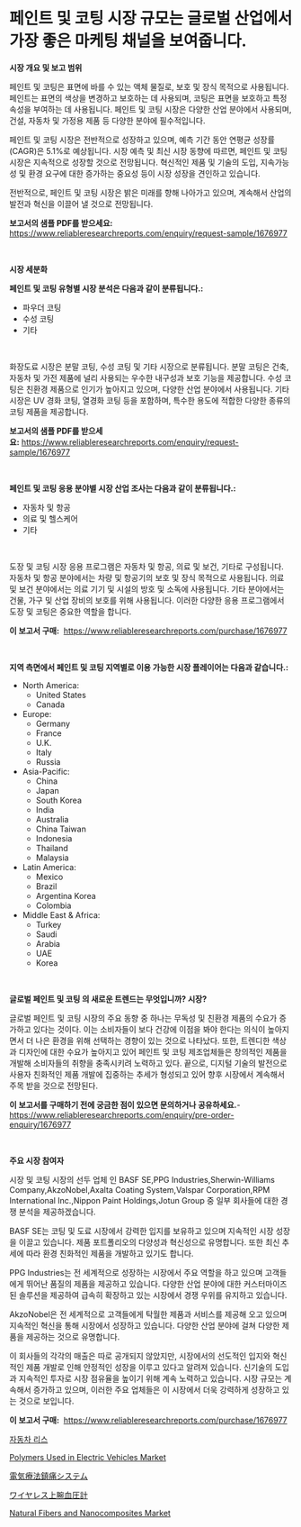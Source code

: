 <p><h1>페인트 및 코팅 시장 규모는 글로벌 산업에서 가장 좋은 마케팅 채널을 보여줍니다.</h1></p><p><strong>시장 개요 및 보고 범위</strong></p>
<p><p>페인트 및 코팅은 표면에 바를 수 있는 액체 물질로, 보호 및 장식 목적으로 사용됩니다. 페인트는 표면의 색상을 변경하고 보호하는 데 사용되며, 코팅은 표면을 보호하고 특정 속성을 부여하는 데 사용됩니다. 페인트 및 코팅 시장은 다양한 산업 분야에서 사용되며, 건설, 자동차 및 가정용 제품 등 다양한 분야에 필수적입니다.</p><p>페인트 및 코팅 시장은 전반적으로 성장하고 있으며, 예측 기간 동안 연평균 성장률(CAGR)은 5.1%로 예상됩니다. 시장 예측 및 최신 시장 동향에 따르면, 페인트 및 코팅 시장은 지속적으로 성장할 것으로 전망됩니다. 혁신적인 제품 및 기술의 도입, 지속가능성 및 환경 요구에 대한 증가하는 중요성 등이 시장 성장을 견인하고 있습니다.</p><p>전반적으로, 페인트 및 코팅 시장은 밝은 미래를 향해 나아가고 있으며, 계속해서 산업의 발전과 혁신을 이끌어 낼 것으로 전망됩니다.</p></p>
<p><strong>보고서의 샘플 PDF를 받으세요:</strong> <a href="https://www.reliableresearchreports.com/enquiry/request-sample/1676977">https://www.reliableresearchreports.com/enquiry/request-sample/1676977</a></p>
<p>&nbsp;</p>
<p><strong>시장 세분화</strong></p>
<p><strong>페인트 및 코팅 유형별 시장 분석은 다음과 같이 분류됩니다.:</strong></p>
<p><ul><li>파우더 코팅</li><li>수성 코팅</li><li>기타</li></ul></p>
<p>&nbsp;</p>
<p><p>화장도료 시장은 분말 코팅, 수성 코팅 및 기타 시장으로 분류됩니다. 분말 코팅은 건축, 자동차 및 가전 제품에 널리 사용되는 우수한 내구성과 보호 기능을 제공합니다. 수성 코팅은 친환경 제품으로 인기가 높아지고 있으며, 다양한 산업 분야에서 사용됩니다. 기타 시장은 UV 경화 코팅, 열경화 코팅 등을 포함하며, 특수한 용도에 적합한 다양한 종류의 코팅 제품을 제공합니다.</p></p>
<p><strong>보고서의 샘플 PDF를 받으세요:</strong>&nbsp;<a href="https://www.reliableresearchreports.com/enquiry/request-sample/1676977">https://www.reliableresearchreports.com/enquiry/request-sample/1676977</a></p>
<p>&nbsp;</p>
<p><strong> 페인트 및 코팅 응용 분야별 시장 산업 조사는 다음과 같이 분류됩니다.:</strong></p>
<p><ul><li>자동차 및 항공</li><li>의료 및 헬스케어</li><li>기타</li></ul></p>
<p>&nbsp;</p>
<p><p>도장 및 코팅 시장 응용 프로그램은 자동차 및 항공, 의료 및 보건, 기타로 구성됩니다. 자동차 및 항공 분야에서는 차량 및 항공기의 보호 및 장식 목적으로 사용됩니다. 의료 및 보건 분야에서는 의료 기기 및 시설의 방호 및 소독에 사용됩니다. 기타 분야에서는 건물, 가구 및 산업 장비의 보호를 위해 사용됩니다. 이러한 다양한 응용 프로그램에서 도장 및 코팅은 중요한 역할을 합니다.</p></p>
<p><strong>이 보고서 구매:</strong>&nbsp; <a href="https://www.reliableresearchreports.com/purchase/1676977">https://www.reliableresearchreports.com/purchase/1676977</a></p>
<p>&nbsp;</p>
<p><strong>지역 측면에서 페인트 및 코팅 지역별로 이용 가능한 시장 플레이어는 다음과 같습니다.:</strong></p>
<p><ul>
    <li>
        North America:
        <ul>
            <li>United States</li>
            <li>Canada</li>
        </ul>
    </li>
    <li>
        Europe:
        <ul>
            <li>Germany</li>
            <li>France</li>
            <li>U.K.</li>
            <li>Italy</li>
            <li>Russia</li>
        </ul>
    </li>
    <li>
        Asia-Pacific:
        <ul>
            <li>China</li>
            <li>Japan</li>
            <li>South Korea</li>
            <li>India</li>
            <li>Australia</li>
            <li>China Taiwan</li>
            <li>Indonesia</li>
            <li>Thailand</li>
            <li>Malaysia</li>
        </ul>
    </li>
    <li>
        Latin America:
        <ul>
            <li>Mexico</li>
            <li>Brazil</li>
            <li>Argentina Korea</li>
            <li>Colombia</li>
        </ul>
    </li>
    <li>
        Middle East & Africa:
        <ul>
            <li>Turkey</li>
            <li>Saudi</li>
            <li>Arabia</li>
            <li>UAE</li>
            <li>Korea</li>
        </ul>
    </li>
    </ul></p>
<p>&nbsp;</p>
<p><strong>글로벌 페인트 및 코팅 의 새로운 트렌드는 무엇입니까? 시장?</strong></p>
<p><p>글로벌 페인트 및 코팅 시장의 주요 동향 중 하나는 무독성 및 친환경 제품의 수요가 증가하고 있다는 것이다. 이는 소비자들이 보다 건강에 이점을 봐야 한다는 의식이 높아지면서 더 나은 환경을 위해 선택하는 경향이 있는 것으로 나타났다. 또한, 트렌디한 색상과 디자인에 대한 수요가 높아지고 있어 페인트 및 코팅 제조업체들은 창의적인 제품을 개발해 소비자들의 취향을 충족시키려 노력하고 있다. 끝으로, 디지털 기술의 발전으로 사용자 친화적인 제품 개발에 집중하는 추세가 형성되고 있어 향후 시장에서 계속해서 주목 받을 것으로 전망된다.</p></p>
<p><strong>이 보고서를 구매하기 전에 궁금한 점이 있으면 문의하거나 공유하세요.</strong>- <a href="https://www.reliableresearchreports.com/enquiry/pre-order-enquiry/1676977">https://www.reliableresearchreports.com/enquiry/pre-order-enquiry/1676977</a></p>
<p>&nbsp;</p>
<p><strong>주요 시장 참여자</strong></p>
<p><p>시장 및 코팅 시장의 선두 업체 인 BASF SE,PPG Industries,Sherwin-Williams Company,AkzoNobel,Axalta Coating System,Valspar Corporation,RPM International Inc.,Nippon Paint Holdings,Jotun Group 중 일부 회사들에 대한 경쟁 분석을 제공하겠습니다.</p><p>BASF SE는 코팅 및 도료 시장에서 강력한 입지를 보유하고 있으며 지속적인 시장 성장을 이끌고 있습니다. 제품 포트폴리오의 다양성과 혁신성으로 유명합니다. 또한 최신 추세에 따라 환경 친화적인 제품을 개발하고 있기도 합니다.</p><p>PPG Industries는 전 세계적으로 성장하는 시장에서 주요 역할을 하고 있으며 고객들에게 뛰어난 품질의 제품을 제공하고 있습니다. 다양한 산업 분야에 대한 커스터마이즈된 솔루션을 제공하여 급속히 확장하고 있는 시장에서 경쟁 우위를 유지하고 있습니다.</p><p>AkzoNobel은 전 세계적으로 고객들에게 탁월한 제품과 서비스를 제공해 오고 있으며 지속적인 혁신을 통해 시장에서 성장하고 있습니다. 다양한 산업 분야에 걸쳐 다양한 제품을 제공하는 것으로 유명합니다.</p><p>이 회사들의 각각의 매출은 따로 공개되지 않았지만, 시장에서의 선도적인 입지와 혁신적인 제품 개발로 인해 안정적인 성장을 이루고 있다고 알려져 있습니다. 신기술의 도입과 지속적인 투자로 시장 점유율을 높이기 위해 계속 노력하고 있습니다. 시장 규모는 계속해서 증가하고 있으며, 이러한 주요 업체들은 이 시장에서 더욱 강력하게 성장하고 있는 것으로 보입니다.</p></p>
<p><strong>이 보고서 구매:</strong>&nbsp;&nbsp;<a href="https://www.reliableresearchreports.com/purchase/1676977">https://www.reliableresearchreports.com/purchase/1676977</a></p>
<p><p><a href="https://github.com/bunxhcci35271755/Market-Research-Report-List-1/blob/main/6177742194484.md">자동차 리스</a></p><p><a href="https://github.com/Chiragrp22/Market-Research-Report-List-3/blob/main/polymers-used-in-electric-vehicles-market.md">Polymers Used in Electric Vehicles Market</a></p><p><a href="https://github.com/efcvopdgkdx128/Market-Research-Report-List-1/blob/main/9965558194762.md">電気療法鎮痛システム</a></p><p><a href="https://github.com/hwbcz413288296/Market-Research-Report-List-1/blob/main/4408404194763.md">ワイヤレス上腕血圧計</a></p><p><a href="https://github.com/derrinmiltonellis35gcl/Market-Research-Report-List-1/blob/main/natural-fibers-and-nanocomposites-market.md">Natural Fibers and Nanocomposites Market</a></p></p>
